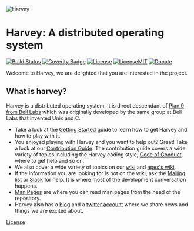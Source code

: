 ![Harvey](https://harvey-os.org/images/harvey-os-logo.png)

Harvey: A distributed operating system
=====
[![Build Status](https://travis-ci.org/Harvey-OS/harvey.svg?branch=master)](https://travis-ci.org/Harvey-OS/harvey)
[![Coverity Badge](https://scan.coverity.com/projects/5328/badge.svg)](https://scan.coverity.com/projects/5328)
[![License](https://img.shields.io/aur/license/yaourt.svg)](https://github.com/Harvey-OS/harvey/blob/master/LICENSE.gpl)
[![LicenseMIT](https://img.shields.io/badge/license-MIT-blue.svg)](https://github.com/Harvey-OS/apex/blob/master/LICENSE.mit)
[![Donate](https://img.shields.io/badge/Donate-PayPal-brightgreen.svg)](https://www.paypal.com/cgi-bin/webscr?cmd=_s-xclick&hosted_button_id=7Q45ZGJBQZZVN)

Welcome to Harvey, we are delighted that you are interested in the
project.

## What is harvey?

Harvey is a distributed operating system. It is direct descendant
of [Plan 9 from Bell Labs](https://en.wikipedia.org/wiki/Plan_9_from_Bell_Labs) which was originally
developed by the same group at Bell Labs that invented Unix and C.

- Take a look at the
  [Getting Started](https://github.com/Harvey-OS/harvey/wiki/Getting-Started)
  guide to learn how to get Harvey and how to play with it.
- You enjoyed playing with Harvey and you want to help out? Great!
  Take a look at our
  [Contribution Guide](https://github.com/Harvey-OS/harvey/blob/master/CONTRIBUTING.md).
  The contribution guide covers a wide variety of topics including the
  Harvey coding style,
  [Code of Conduct](https://github.com/Harvey-OS/harvey/wiki/Code-of-Conduct),
  where to get help and so on.
- We also cover a wide variety of topics on our
  [wiki](https://github.com/Harvey-OS/harvey/wiki) and
  [apex's wiki](https://github.com/Harvey-OS/apex/wiki).
- If the information you are looking for is not on the wiki, ask the
  [Mailing list](https://groups.google.com/forum/#!forum/harvey) or
  [Slack](https://harvey-slack.herokuapp.com/) for
  help. It is where most of the development conversation happens.
- [Man Pages](https://sevki.io/harvey/sys/man/1/0intro) are where you
  can read man pages from the head of the repository.
- Harvey also has a [blog](https://blog.harvey-os.org) and a
  [twitter account](https://twitter.com/harvey_os) where we share news
  and things we are excited about.

[License](https://github.com/Harvey-OS/harvey/blob/master/LICENSE.gpl)
